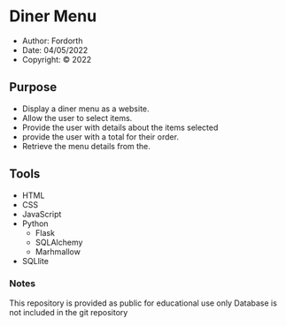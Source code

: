 # Diner Menu

- Author: Fordorth
- Date: 04/05/2022
- Copyright: &copy; 2022

## Purpose

- Display a diner menu as a website.
- Allow the user to select items.
- Provide the user with details about the items selected
- provide the user with a total for their order.
- Retrieve the menu details from the.

## Tools

- HTML
- CSS
- JavaScript
- Python
  - Flask
  - SQLAlchemy
  - Marhmallow
- SQLlite

### Notes

This repository is provided as public for educational use only
Database is not included in the git repository
